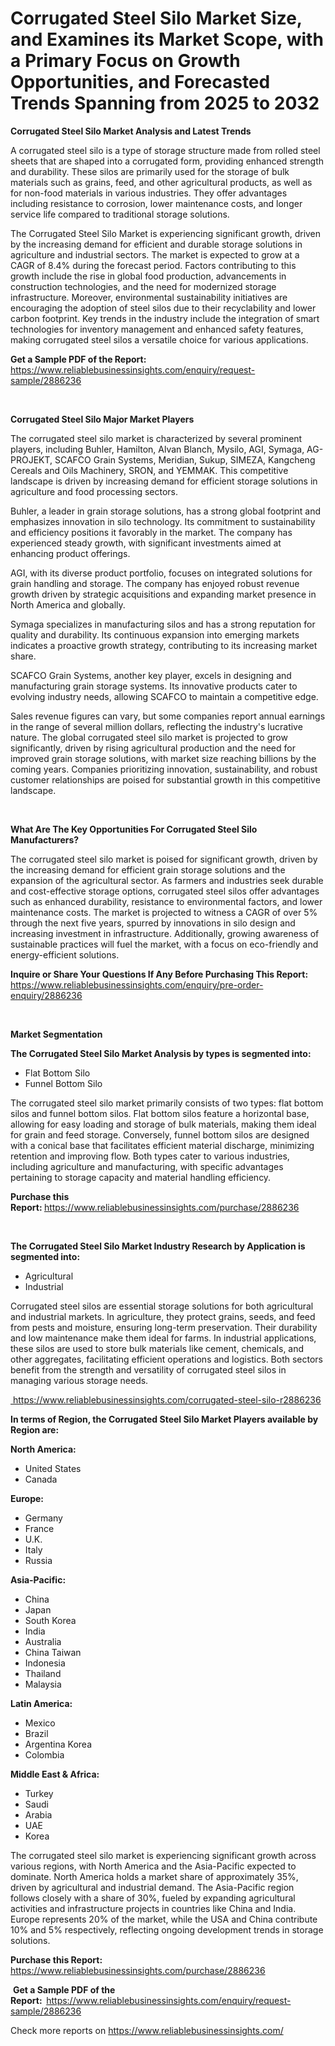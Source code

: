 <p><h1>Corrugated Steel Silo Market Size, and Examines its Market Scope, with a Primary Focus on Growth Opportunities, and Forecasted Trends Spanning from 2025 to 2032</h1></p><p><strong>Corrugated Steel Silo Market Analysis and Latest Trends</strong></p>
<p><p>A corrugated steel silo is a type of storage structure made from rolled steel sheets that are shaped into a corrugated form, providing enhanced strength and durability. These silos are primarily used for the storage of bulk materials such as grains, feed, and other agricultural products, as well as for non-food materials in various industries. They offer advantages including resistance to corrosion, lower maintenance costs, and longer service life compared to traditional storage solutions.</p><p>The Corrugated Steel Silo Market is experiencing significant growth, driven by the increasing demand for efficient and durable storage solutions in agriculture and industrial sectors. The market is expected to grow at a CAGR of 8.4% during the forecast period. Factors contributing to this growth include the rise in global food production, advancements in construction technologies, and the need for modernized storage infrastructure. Moreover, environmental sustainability initiatives are encouraging the adoption of steel silos due to their recyclability and lower carbon footprint. Key trends in the industry include the integration of smart technologies for inventory management and enhanced safety features, making corrugated steel silos a versatile choice for various applications.</p></p>
<p><strong>Get a Sample PDF of the Report:&nbsp;</strong> <a href="https://www.reliablebusinessinsights.com/enquiry/request-sample/2886236?utm_campaign=2779&utm_medium=2&utm_source=Github&utm_content=ia&utm_term=13032025&utm_id=corrugated-steel-silo">https://www.reliablebusinessinsights.com/enquiry/request-sample/2886236</a></p>
<p>&nbsp;</p>
<p><strong>Corrugated Steel Silo Major Market Players</strong></p>
<p><p>The corrugated steel silo market is characterized by several prominent players, including Buhler, Hamilton, Alvan Blanch, Mysilo, AGI, Symaga, AG-PROJEKT, SCAFCO Grain Systems, Meridian, Sukup, SIMEZA, Kangcheng Cereals and Oils Machinery, SRON, and YEMMAK. This competitive landscape is driven by increasing demand for efficient storage solutions in agriculture and food processing sectors.</p><p>Buhler, a leader in grain storage solutions, has a strong global footprint and emphasizes innovation in silo technology. Its commitment to sustainability and efficiency positions it favorably in the market. The company has experienced steady growth, with significant investments aimed at enhancing product offerings.</p><p>AGI, with its diverse product portfolio, focuses on integrated solutions for grain handling and storage. The company has enjoyed robust revenue growth driven by strategic acquisitions and expanding market presence in North America and globally.</p><p>Symaga specializes in manufacturing silos and has a strong reputation for quality and durability. Its continuous expansion into emerging markets indicates a proactive growth strategy, contributing to its increasing market share.</p><p>SCAFCO Grain Systems, another key player, excels in designing and manufacturing grain storage systems. Its innovative products cater to evolving industry needs, allowing SCAFCO to maintain a competitive edge.</p><p>Sales revenue figures can vary, but some companies report annual earnings in the range of several million dollars, reflecting the industry's lucrative nature. The global corrugated steel silo market is projected to grow significantly, driven by rising agricultural production and the need for improved grain storage solutions, with market size reaching billions by the coming years. Companies prioritizing innovation, sustainability, and robust customer relationships are poised for substantial growth in this competitive landscape.</p></p>
<p>&nbsp;</p>
<p><strong>What Are The Key Opportunities For Corrugated Steel Silo Manufacturers?</strong></p>
<p><p>The corrugated steel silo market is poised for significant growth, driven by the increasing demand for efficient grain storage solutions and the expansion of the agricultural sector. As farmers and industries seek durable and cost-effective storage options, corrugated steel silos offer advantages such as enhanced durability, resistance to environmental factors, and lower maintenance costs. The market is projected to witness a CAGR of over 5% through the next five years, spurred by innovations in silo design and increasing investment in infrastructure. Additionally, growing awareness of sustainable practices will fuel the market, with a focus on eco-friendly and energy-efficient solutions.</p></p>
<p><strong>Inquire or Share Your Questions If Any Before Purchasing This Report:</strong> <a href="https://www.reliablebusinessinsights.com/enquiry/pre-order-enquiry/2886236?utm_campaign=2779&utm_medium=2&utm_source=Github&utm_content=ia&utm_term=13032025&utm_id=corrugated-steel-silo">https://www.reliablebusinessinsights.com/enquiry/pre-order-enquiry/2886236</a></p>
<p>&nbsp;</p>
<p><strong>Market Segmentation</strong></p>
<p><strong>The Corrugated Steel Silo Market Analysis by types is segmented into:</strong></p>
<p><ul><li>Flat Bottom Silo</li><li>Funnel Bottom Silo</li></ul></p>
<p><p>The corrugated steel silo market primarily consists of two types: flat bottom silos and funnel bottom silos. Flat bottom silos feature a horizontal base, allowing for easy loading and storage of bulk materials, making them ideal for grain and feed storage. Conversely, funnel bottom silos are designed with a conical base that facilitates efficient material discharge, minimizing retention and improving flow. Both types cater to various industries, including agriculture and manufacturing, with specific advantages pertaining to storage capacity and material handling efficiency.</p></p>
<p><strong>Purchase this Report:&nbsp;</strong><a href="https://www.reliablebusinessinsights.com/purchase/2886236?utm_campaign=2779&utm_medium=2&utm_source=Github&utm_content=ia&utm_term=13032025&utm_id=corrugated-steel-silo">https://www.reliablebusinessinsights.com/purchase/2886236</a></p>
<p>&nbsp;</p>
<p><strong>The Corrugated Steel Silo Market Industry Research by Application is segmented into:</strong></p>
<p><ul><li>Agricultural</li><li>Industrial</li></ul></p>
<p><p>Corrugated steel silos are essential storage solutions for both agricultural and industrial markets. In agriculture, they protect grains, seeds, and feed from pests and moisture, ensuring long-term preservation. Their durability and low maintenance make them ideal for farms. In industrial applications, these silos are used to store bulk materials like cement, chemicals, and other aggregates, facilitating efficient operations and logistics. Both sectors benefit from the strength and versatility of corrugated steel silos in managing various storage needs.</p></p>
<p><a href="https://www.reliablebusinessinsights.com/corrugated-steel-silo-r2886236?utm_campaign=2779&utm_medium=2&utm_source=Github&utm_content=ia&utm_term=13032025&utm_id=corrugated-steel-silo">&nbsp;https://www.reliablebusinessinsights.com/corrugated-steel-silo-r2886236</a></p>
<p><strong>In terms of Region, the Corrugated Steel Silo Market Players available by Region are:</strong></p>
<p>
    <p> <strong> North America: </strong>
        <ul>
            <li>United States</li>
            <li>Canada</li>
        </ul>
        </p> 
    <p> <strong> Europe: </strong>
        <ul>
            <li>Germany</li>
            <li>France</li>
            <li>U.K.</li>
            <li>Italy</li>
            <li>Russia</li>
        </ul>
        </p> 
    <p> <strong> Asia-Pacific: </strong>
        <ul>
            <li>China</li>
            <li>Japan</li>
            <li>South Korea</li>
            <li>India</li>
            <li>Australia</li>
            <li>China Taiwan</li>
            <li>Indonesia</li>
            <li>Thailand</li>
            <li>Malaysia</li>
        </ul>
        </p> 
    <p> <strong> Latin America: </strong>
        <ul>
            <li>Mexico</li>
            <li>Brazil</li>
            <li>Argentina Korea</li>
            <li>Colombia</li>
        </ul>
        </p> 
    <p> <strong> Middle East & Africa: </strong>
        <ul>
            <li>Turkey</li>
            <li>Saudi</li>
            <li>Arabia</li>
            <li>UAE</li>
            <li>Korea</li>
        </ul>
    </p>
    </p>
<p><p>The corrugated steel silo market is experiencing significant growth across various regions, with North America and the Asia-Pacific expected to dominate. North America holds a market share of approximately 35%, driven by agricultural and industrial demand. The Asia-Pacific region follows closely with a share of 30%, fueled by expanding agricultural activities and infrastructure projects in countries like China and India. Europe represents 20% of the market, while the USA and China contribute 10% and 5% respectively, reflecting ongoing development trends in storage solutions.</p></p>
<p><strong>Purchase this Report: </strong><a href="https://www.reliablebusinessinsights.com/purchase/2886236?utm_campaign=2779&utm_medium=2&utm_source=Github&utm_content=ia&utm_term=13032025&utm_id=corrugated-steel-silo">https://www.reliablebusinessinsights.com/purchase/2886236</a></p>
<p>&nbsp;<strong>Get a Sample PDF of the Report:&nbsp;&nbsp;</strong><a href="https://www.reliablebusinessinsights.com/enquiry/request-sample/2886236?utm_campaign=2779&utm_medium=2&utm_source=Github&utm_content=ia&utm_term=13032025&utm_id=corrugated-steel-silo">https://www.reliablebusinessinsights.com/enquiry/request-sample/2886236</a></p>
<p><strong></strong></p>
<p>Check more reports on <a href="https://www.reliablebusinessinsights.com/?utm_campaign=2779&utm_medium=2&utm_source=Github&utm_content=ia&utm_term=13032025&utm_id=corrugated-steel-silo">https://www.reliablebusinessinsights.com/</a></p>
